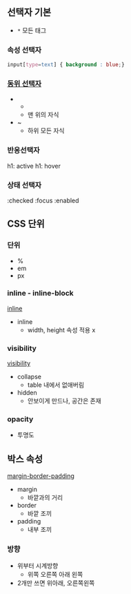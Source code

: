## 선택자 기본

* `*` 모든 태그

### 속성 선택자

```css
input[type=text] { background : blue;}
```

### [동위 선택자](./동위선택자.html)

* +
  * 맨 위의 자식
* ~
  * 하위 모든 자식

### 반응선택자

h1: active
h1: hover

### 상태 선택자

:checked
:focus
:enabled

## CSS 단위

### 단위

* %
* em
* px

### inline - inline-block

[inline](./%EC%9D%B8%EB%9D%BC%EC%9D%B8%EB%B8%94%EB%A1%9D.html)

* inline
  * width, height 속성 적용 x

### visibility

[visibility](./visibility.html)

* collapse
  * table 내에서 없애버림
* hidden    
  * 안보이게 만드나, 공간은 존재

### opacity

* 투명도

## 박스 속성

[margin-border-padding](./margin-border-padding.html)

* margin
  * 바깥과의 거리
* border
  * 바깥 조끼
* padding
  * 내부 조끼

### 방향
  * 위부터 시계방향
    * 위쪽 오른쪽 아래 왼쪽
  * 2개만 쓰면 위아래, 오른쪽왼쪽